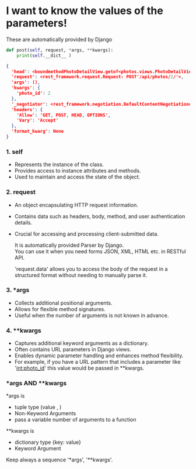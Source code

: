 # I want to know the values of the parameters!
These are automatically provided by Django 
```python
def post(self, request, *args, **kwargs):
    print(self.__dict__ )
```

```json
{
  'head': <boundmethodPhotoDetailView.getof<photos.views.PhotoDetailViewobjectat0x109204760>>,
  'request': <rest_framework.request.Request: POST'/api/photos/2/'>,
  'args': (),
  'kwargs': {
    'photo_id': 2
  },
  '_negotiator': <rest_framework.negotiation.DefaultContentNegotiationobjectat0x10923bdf0>,
  'headers': {
    'Allow': 'GET, POST, HEAD, OPTIONS',
    'Vary': 'Accept'
  },
  'format_kwarg': None
}
```

### 1. self
- Represents the instance of the class.
- Provides access to instance attributes and methods.
- Used to maintain and access the state of the object.

### 2. request
- An object encapsulating HTTP request information.
- Contains data such as headers, body, method, and user authentication details.
- Crucial for accessing and processing client-submitted data.

    It is automatically provided Parser by Django.   
    You can use it when you need forms JSON, XML, HTML etc. in RESTful API.

    'request.data' allows you to access the body of the request in a structured format without needing to manually parse it.

### 3. *args
- Collects additional positional arguments.
- Allows for flexible method signatures.
- Useful when the number of arguments is not known in advance.

### 4. **kwargs
- Captures additional keyword arguments as a dictionary.
- Often contains URL parameters in Django views.
- Enables dynamic parameter handling and enhances method flexibility.
- For example, if you have a URL pattern that includes a parameter like '<int:photo_id>' this value would be passed in **kwargs.

### *args AND **kwargs
*args is
- tuple type (value , )
- Non-Keyword Arguments
- pass a variable number of arguments to a function

**kwargs is
- dictionary type {key: value}
- Keyword Argument

Keep always a sequence '*args', '**kwargs'.
